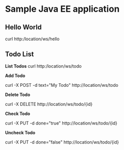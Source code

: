 # Sample Java EE application

## Hello World

curl http:/location/ws/hello

## Todo List

**List Todos**
curl http:/location/ws/todo

**Add Todo**

curl -X POST -d text="My Todo" http://location/ws/todo

**Delete Todo**

curl -X DELETE http://location/ws/todo/{id}

**Check Todo**

curl -X PUT -d done="true" http://location/ws/todo/{id}

**Uncheck Todo**

curl -X PUT -d done="false" http://location/ws/todo/{id}
